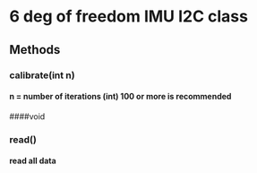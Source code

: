 # 6 deg of freedom IMU I2C class

## Methods

### calibrate(int n)

#### n = number of iterations (int)   100 or more is recommended

####void

### read()

#### read all data
